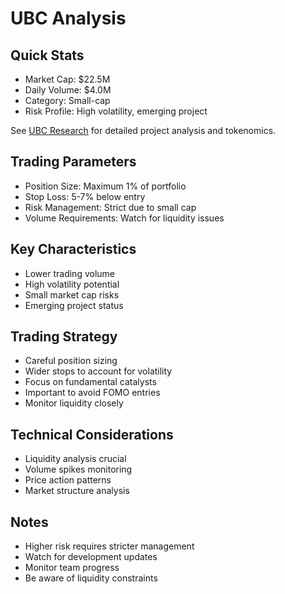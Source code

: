 # UBC Analysis

## Quick Stats
- Market Cap: $22.5M
- Daily Volume: $4.0M
- Category: Small-cap
- Risk Profile: High volatility, emerging project

See [UBC Research](coin_analysis/ubc_research.md) for detailed project analysis and tokenomics.

## Trading Parameters
- Position Size: Maximum 1% of portfolio
- Stop Loss: 5-7% below entry
- Risk Management: Strict due to small cap
- Volume Requirements: Watch for liquidity issues

## Key Characteristics
- Lower trading volume
- High volatility potential
- Small market cap risks
- Emerging project status

## Trading Strategy
- Careful position sizing
- Wider stops to account for volatility
- Focus on fundamental catalysts
- Important to avoid FOMO entries
- Monitor liquidity closely

## Technical Considerations
- Liquidity analysis crucial
- Volume spikes monitoring
- Price action patterns
- Market structure analysis

## Notes
- Higher risk requires stricter management
- Watch for development updates
- Monitor team progress
- Be aware of liquidity constraints

